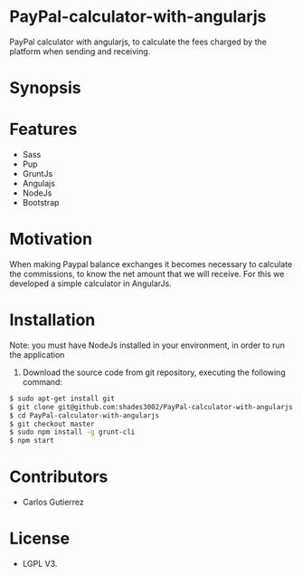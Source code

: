 # PayPal-calculator-with-angularjs
PayPal calculator with angularjs, to calculate the fees charged by the platform when sending and receiving.

# Synopsis

# Features
* Sass
* Pup
* GruntJs
* Angulajs
* NodeJs
* Bootstrap

# Motivation

When making Paypal balance exchanges it becomes necessary to calculate the commissions, to know the net amount that we will receive. For this we developed a simple calculator in AngularJs.

# Installation

Note: you must have NodeJs installed in your environment, in order to run the application

1. Download the source code from git repository, executing the following command:

```bash
$ sudo apt-get install git
$ git clone git@github.com:shades3002/PayPal-calculator-with-angularjs.git
$ cd PayPal-calculator-with-angularjs
$ git checkout master
$ sudo npm install -g grunt-cli
$ npm start
```

# Contributors
- Carlos Gutierrez

# License
- LGPL V3.
